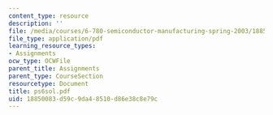 ```yaml
---
content_type: resource
description: ''
file: /media/courses/6-780-semiconductor-manufacturing-spring-2003/18850083d59c9da48510d86e38c8e79c_ps6sol.pdf
file_type: application/pdf
learning_resource_types:
- Assignments
ocw_type: OCWFile
parent_title: Assignments
parent_type: CourseSection
resourcetype: Document
title: ps6sol.pdf
uid: 18850083-d59c-9da4-8510-d86e38c8e79c
---
```


